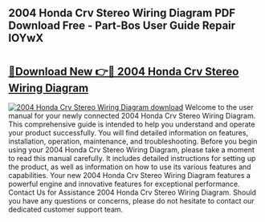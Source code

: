 ## 2004 Honda Crv Stereo Wiring Diagram PDF Download Free - Part-Bos User Guide Repair lOYwX

# <h2><a href="http://dft87uo.blite.top/?on=2004+Honda+Crv+Stereo+Wiring+Diagram">🔗Download New 👉🔴 2004 Honda Crv Stereo Wiring Diagram</a></h2>

[![2004 Honda Crv Stereo Wiring Diagram download](https://i.imgur.com/lujVjoI.png)](http://dft87uo.blite.top/?on=2004+Honda+Crv+Stereo+Wiring+Diagram)
Welcome to the user manual for your newly connected 2004 Honda Crv Stereo Wiring Diagram. This comprehensive guide is intended to help you understand and operate your product successfully. You will find detailed information on features, installation, operation, maintenance, and troubleshooting. Before you begin using your 2004 Honda Crv Stereo Wiring Diagram, please take a moment to read this manual carefully. It includes detailed instructions for setting up the product, as well as information on how to use its various features and capabilities. Your new 2004 Honda Crv Stereo Wiring Diagram features a powerful engine and innovative features for exceptional performance. Contact Us for Assistance 2004 Honda Crv Stereo Wiring Diagram. Should you have any questions or concerns, please do not hesitate to contact our dedicated customer support team.
